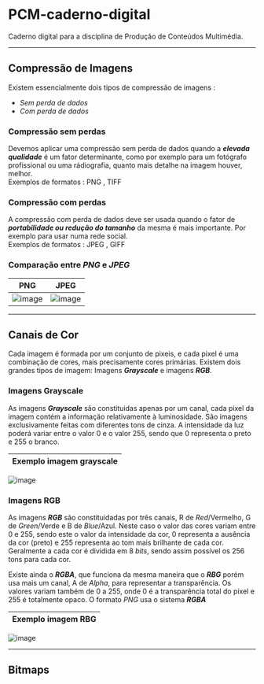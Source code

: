 # PCM-caderno-digital
Caderno digital para a disciplina de Produção de Conteúdos Multimédia.

---

## Compressão de Imagens
Existem essencialmente dois tipos de compressão de imagens : 
* *Sem perda de dados*
* *Com perda de dados*

### Compressão sem perdas
Devemos aplicar uma compressão sem perda de dados quando a ***elevada qualidade*** é um fator determinante, como por exemplo para um fotógrafo profissional ou uma rádiografia, quanto mais detalhe na imagem houver, melhor.  
Exemplos de formatos : PNG , TIFF

### Compressão com perdas
A compressão com perda de dados deve ser usada quando o fator de ***portabilidade ou redução do tamanho*** da mesma é mais importante. Por exemplo para usar numa rede social.  
Exemplos de formatos : JPEG , GIFF

### Comparação entre *PNG* e *JPEG*

| PNG | JPEG |
|------|-------|
|![image](https://www.infowester.com/img_art/form_img/comppng.png)|![image](https://www.infowester.com/img_art/form_img/compjpeg.jpg)|

---
## Canais de Cor
Cada imagem é formada por um conjunto de pixeis, e cada pixel é uma combinação de cores, mais precisamente cores primárias. Existem dois grandes tipos de imagem: Imagens ***Grayscale*** e imagens ***RGB***.

### Imagens Grayscale
As imagens ***Grayscale*** são constituidas apenas por um canal, cada pixel da imagem contém a informação relativamente à luminosidade. São imagens exclusivamente feitas com diferentes tons de cinza. A intensidade da luz poderá variar entre o valor 0 e o valor 255, sendo que 0 representa o preto e 255 o branco.  

| Exemplo imagem grayscale |
| ---- |
![image](https://cdn.pixabay.com/photo/2017/12/27/03/06/birch-3041856_960_720.jpg)

### Imagens RGB
As imagens ***RGB*** são constituidadas por três canais, R de *Red*/Vermelho, G de *Green*/Verde e B de *Blue*/Azul. Neste caso o valor das cores variam entre 0 e 255, sendo este o valor da intensidade da cor, 0 representa a ausência da cor (preto) e 255 representa ao tom mais brilhante de cada cor. Geralmente a cada cor é dividida em 8 *bits*, sendo assim possível os 256 tons para cada cor.

Existe ainda o ***RGBA***, que funciona da mesma maneira que o ***RBG*** porém usa mais um canal, A de *Alpha*, para representar a transparência. Os valores variam também de 0 a 255, onde 0 é a transparência total do pixel e 255 é totalmente opaco. O formato *PNG* usa o sistema ***RGBA***

| Exemplo imagem RBG |
| ---- |
![image](https://cdn.pixabay.com/photo/2020/08/05/20/56/keyboard-5466431_960_720.jpg)

---

## Bitmaps
